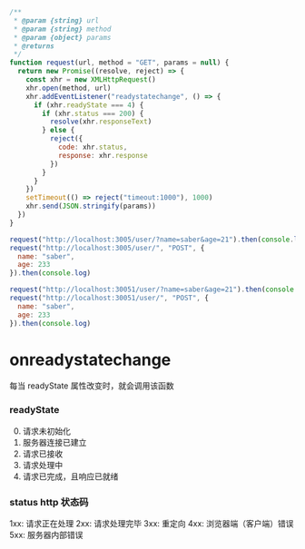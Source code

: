 ```js
/**
 * @param {string} url
 * @param {string} method
 * @param {object} params
 * @returns
 */
function request(url, method = "GET", params = null) {
  return new Promise((resolve, reject) => {
    const xhr = new XMLHttpRequest()
    xhr.open(method, url)
    xhr.addEventListener("readystatechange", () => {
      if (xhr.readyState === 4) {
        if (xhr.status === 200) {
          resolve(xhr.responseText)
        } else {
          reject({
            code: xhr.status,
            response: xhr.response
          })
        }
      }
    })
    setTimeout(() => reject("timeout:1000"), 1000)
    xhr.send(JSON.stringify(params))
  })
}

request("http://localhost:3005/user/?name=saber&age=21").then(console.log)
request("http://localhost:3005/user/", "POST", {
  name: "saber",
  age: 233
}).then(console.log)

request("http://localhost:30051/user/?name=saber&age=21").then(console.log)
request("http://localhost:30051/user/", "POST", {
  name: "saber",
  age: 233
}).then(console.log)
```

# onreadystatechange

每当 readyState 属性改变时，就会调用该函数

### readyState

0. 请求未初始化
1. 服务器连接已建立
1. 请求已接收
1. 请求处理中
1. 请求已完成，且响应已就绪

### status http 状态码

1xx: 请求正在处理
2xx: 请求处理完毕
3xx: 重定向
4xx: 浏览器端（客户端）错误
5xx: 服务器内部错误
